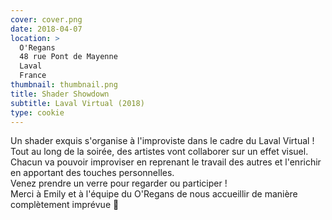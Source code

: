 ```yaml
---
cover: cover.png
date: 2018-04-07
location: >
  O'Regans
  48 rue Pont de Mayenne
  Laval
  France
thumbnail: thumbnail.png
title: Shader Showdown
subtitle: Laval Virtual (2018)
type: cookie
---
```


Un shader exquis s'organise à l'improviste dans le cadre du Laval Virtual !  
Tout au long de la soirée, des artistes vont collaborer sur un effet visuel. Chacun va pouvoir improviser en reprenant le travail des autres et l'enrichir en apportant des touches personnelles.  
Venez prendre un verre pour regarder ou participer !  
Merci à Emily et à l'équipe du O'Regans de nous accueillir de manière complètement imprévue&nbsp;🙂
